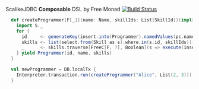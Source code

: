 ScalikeJDBC **Composable** DSL by Free Monad  [![Build Status](https://travis-ci.org/gakuzzzz/free-scalikejdbc.svg?branch=feature%2Ftest)](https://travis-ci.org/gakuzzzz/free-scalikejdbc)

```scala
  def createProgrammer[F[_]](name: Name, skillIds: List[SkillId])(implicit S: ScalikeJDBC[F], M: Applicative[FreeC[F, ?]]) = {
    import S._
    for {
      id     <- generateKey(insert.into(Programmer).namedValues(pc.name -> name))
      skills <- list(select.from(Skill as s).where.in(s.id, skillIds))(Skill(s))
      _      <- skills.traverse[FreeC[F, ?], Boolean](s => execute(insert.into(ProgrammerSkill).namedValues(sc.programmerId -> id, sc.skillId -> s.id)))
    } yield Programmer(id, name, skills)
  }
```

```scala
  val newProgrammer = DB.localTx {
    Interpreter.transaction.run(createProgrammer("Alice", List(2, 3)))
  }
```